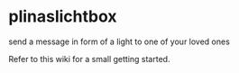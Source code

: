 # plinaslichtbox
send a message in form of a light to one of your loved ones

Refer to this wiki for a small getting started.
